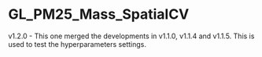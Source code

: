 # GL_PM25_Mass_SpatialCV

v1.2.0 - This one merged the developments in v1.1.0, v1.1.4 and v1.1.5. This is used to test the hyperparameters settings.